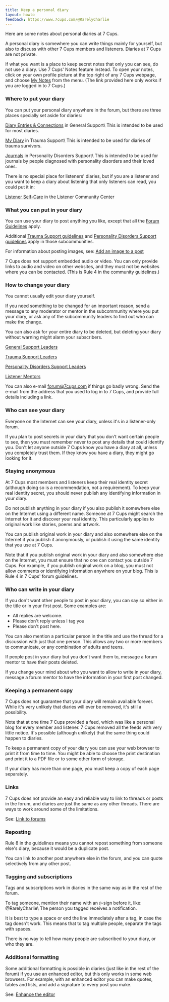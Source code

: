 ```yaml
---
title: Keep a personal diary
layout: howto
feedback: https://www.7cups.com/@RarelyCharlie
---
```

Here are some notes about personal diaries at 7 Cups.

A personal diary is somewhere you can write things mainly for yourself, but also to discuss with other
7 Cups members and listeners. Diaries at 7 Cups are not private.

If what you want is a place to keep secret notes that only you can see, do not use a diary. Use 7 Cups' Notes feature instead. To open your notes, click on your own profile picture at the top right of any 7 Cups webpage, and choose [My Notes](https://www.7cups.com/notes.php) from the menu. (The link provided here only works if you are logged in to 7 Cups.)

### Where to put your diary

You can put your personal diary anywhere in the forum, but there are three places specially
set aside for diaries:

[Diary Entries & Connections](https://www.7cups.com/forum/GeneralSupport_28/DiaryEntriesConnections_1597/) in General Support\\
This is intended to be used for most diaries.

[My Diary](https://www.7cups.com/forum/TraumaSupport_60/MyDiary_1301/) in Trauma Support\\
This is intended to be used for diaries of trauma survivors.

[Journals](https://www.7cups.com/forum/PersonalityDisordersSupport_81/Journals_2096/) in Personality Disorders Support\\
This is intended to be used for journals by people diagnosed with personality disorders and their loved ones.

There is no special place for listeners' diaries, but if you are a listener and you want to
keep a diary about listening that only listeners can read, you could put it in:

[Listener Self-Care](https://www.7cups.com/forum/ListenerCommunityCenter_38/ListenerSelfCare_95/) in the Listener Community Center

### What you can put in your diary

You can use your diary to post anything you like, except that all the [Forum Guidelines](https://www.7cups.com/about/communityGuidelines.php#forum) apply.

Additional [Trauma Support guidelines](https://www.7cups.com/home/trauma/#guidelines) and [Personality Disorders Support guidelines](https://www.7cups.com/home/personalitydisorders/#guidelines) apply in those subcommunities.

For information about posting images, see: [Add an image to a post](https://rarelycharlie.github.io/howto/image) 

7 Cups does not support embedded audio or video. You can only provide links to audio and video
on other websites, and they must not be websites where you can be contacted. 
(This is Rule 4 in the community guidelines.)

### How to change your diary

You cannot usually edit your diary yourself.

If you need something to be changed for an important reason, send a message to any moderator or mentor
in the subcommunity where you put your diary, or ask any of the subcommunity leaders to find out who 
can make the change.

You can also ask for your entire diary to be deleted, but deleting your diary without warning might alarm your subscribers.

[General Support Leaders](https://www.7cups.com/home/generalsupport/#leaders)

[Trauma Support Leaders](https://www.7cups.com/home/trauma/#leaders)

[Personality Disorders Support Leaders](https://www.7cups.com/home/personalitydisorders/#leaders)

[Listener Mentors](https://www.7cups.com/listener/listenerMentors.php)

You can also e-mail [forum@7cups.com](mailto:forum@7cups.com) if things go badly wrong. Send the e-mail from the address that you used to log in to 7 Cups, and provide full details including a link.

### Who can see your diary

Everyone on the Internet can see your diary, unless it's in a listener-only forum.

If you plan to post secrets in your diary that you don't want certain people to see, then you must remember never to post any details that could identify you. Don't let anyone outside 7 Cups know you have a diary at all, unless you completely trust them. If they know you have a diary, they might go looking for it.

### Staying anonymous

At 7 Cups most members and listeners keep their real identity secret (although doing so is a recommendation, 
not a requirement). To keep your real identity secret, you should never publish any identifying information in your diary.

Do not publish anything in your diary if you also publish it somewhere else on the 
Internet using a different name. Someone at 7 Cups might search the Internet for it 
and discover your real identity. This particularly applies to original work like stories, poems and artwork.

You can publish original work in your diary and also somewhere else on the Internet 
if you publish it anonymously, or publish it using the same identity that you use at 7 Cups.

Note that if you publish original work in your diary and also somewhere else on the Internet,
you must ensure that no one can contact you outside 7 Cups. For example, if you publish original work on a blog, you must not allow comments or identifying information anywhere on your blog. This is Rule 4 in 7 Cups' forum guidelines.

### Who can write in your diary

If you don't want other people to post in your diary, you can say so either in the title or in your first post. Some examples are:

- All replies are welcome.
- Please don't reply unless I tag you
- Please don't post here.

You can also mention a particular person in the title and use the thread for a discussion with just that one person. This allows any two or more members to communicate, or any combination of adults and teens.

If people post in your diary but you don't want them to, message a forum mentor to have their posts deleted.

If you change your mind about who you want to allow to write in your diary, message a forum mentor 
to have the information in your first post changed.

### Keeping a permanent copy

7 Cups does not guarantee that your diary will remain available forever. While it's very unlikely 
that diaries will ever be removed, it's still a possibility.

Note that at one time 7 Cups provided a feed, which was like a personal blog for every member and listener. 7 Cups removed all the feeds with very little notice. It's possible (although unlikely) that the same thing could happen to diaries.

To keep a permanent copy of your diary you can use your web browser to print it from time to time. You might be able 
to choose the print destination and print it to a PDF file or to some other form of storage.  

If your diary has more than one page, you must keep a copy of each page separately.

### Links

7 Cups does not provide an easy and reliable way to link to threads or posts in the forum, 
and diaries are just the same as any other threads. There are ways to work around some of
the limitations.

See: [Link to forums](https://rarelycharlie.github.io/howto/forumlink )

### Reposting

Rule 8 in the guidelines means you cannot repost something from someone else's diary, because it would be a duplicate post.

You can link to another post anywhere else in the forum, and you can quote selectively from any other post.

### Tagging and subscriptions

Tags and subscriptions work in diaries in the same way as in the rest of the forum.

To tag someone, mention their name with an `@`-sign before it, like: @RarelyCharlie\\
The person you tagged receives a notification.

It is best to type a space or end the line immediately after a tag, in case the tag doesn't work. This means that to tag multiple people, separate the tags with spaces.

There is no way to tell how many people are subscribed to your diary, or who they are.

### Additional formatting

Some additional formatting is possible in diaries (just like in the rest of the forum) 
if you use an enhanced editor, but this only works in some web browsers. For example, 
with an enhanced editor you can make quotes, tables and lists, and add a signature to every post you make.

See: [Enhance the editor](https://rarelycharlie.github.io/howto/editor)
